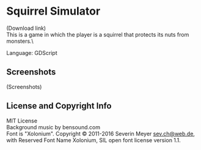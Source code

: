 # Squirrel Simulator

(Download link)\
This is a game in which the player is a squirrel that protects its nuts from monsters.\

Language: GDScript

## Screenshots
(Screenshots)

## License and Copyright Info
MIT License\
Background music by bensound.com\
Font is "Xolonium". Copyright © 2011-2016 Severin Meyer sev.ch@web.de, with Reserved Font Name Xolonium, SIL open font license version 1.1.
